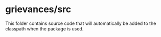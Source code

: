 # grievances/src

This folder contains source code that will automatically be added to the classpath when
the package is used.
